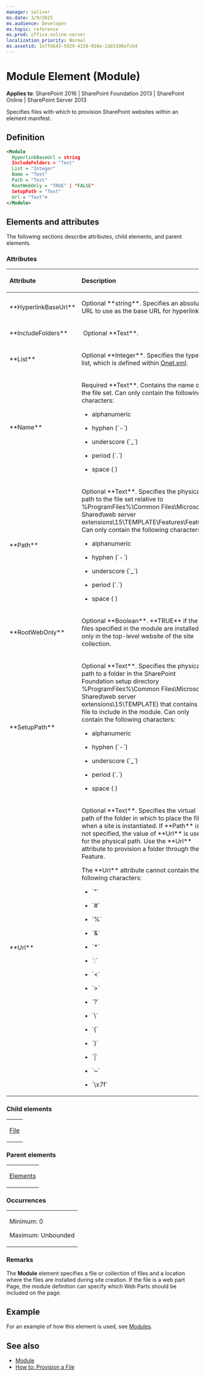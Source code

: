 ```yaml
---
manager: soliver
ms.date: 3/9/2015
ms.audience: Developer
ms.topic: reference
ms.prod: office-online-server
localization_priority: Normal
ms.assetid: 1e7fd643-5029-4158-910e-2ab5396efcb4
---
```


# Module Element (Module)

**Applies to**: SharePoint 2016 | SharePoint Foundation 2013 | SharePoint Online | SharePoint Server 2013

Specifies files with which to provision SharePoint websites within an element manifest.

## Definition

```XML
<Module
  HyperlinkBaseUrl = string
  IncludeFolders = "Text"
  List = "Integer"
  Name = "Text"
  Path = "Text"
  RootWebOnly = "TRUE" | "FALSE"
  SetupPath = "Text"
  Url = "Text">
</Module>
```

## Elements and attributes

The following sections describe attributes, child elements, and parent elements.

### Attributes

<table>
<colgroup>
<col width="20%" />
<col width="80%" />
</colgroup>
<thead>
<tr class="header">
<th align="left"><p>Attribute</p></th>
<th align="left"><p>Description</p></th>
</tr>
</thead>
<tbody>
<tr class="odd">
<td align="left"><p>**HyperlinkBaseUrl**</p></td>
<td align="left"><p>Optional **string**. Specifies an absolute URL to use as the base URL for hyperlinks.</p></td>
</tr>
<tr class="even">
<td align="left"><p>**IncludeFolders**</p></td>
<td align="left"><p> Optional **Text**.</p></td>
</tr>
<tr class="odd">
<td align="left"><p>**List**</p></td>
<td align="left"><p>Optional **Integer**. Specifies the type of list, which is defined within <a href="http://msdn.microsoft.com/library/b99d6657-d9ae-4135-a43c-c58cdfcdc6c1(Office.15).aspx">Onet.xml</a>.</p></td>
</tr>
<tr class="even">
<td align="left"><p>**Name**</p></td>
<td align="left"><p>Required **Text**. Contains the name of the file set. Can only contain the following characters:</p>
<ul>
<li><p>alphanumeric</p></li>
<li><p>hyphen (`-`)</p></li>
<li><p>underscore (`_`)</p></li>
<li><p>period (`.`)</p></li>
<li><p>space ( )</p></li>
</ul></td>
</tr>
<tr class="odd">
<td align="left"><p>**Path**</p></td>
<td align="left"><p>Optional **Text**. Specifies the physical path to the file set relative to %ProgramFiles%\Common Files\Microsoft Shared\web server extensions\15\TEMPLATE\Features\Feature. Can only contain the following characters:</p>
<ul>
<li><p>alphanumeric</p></li>
<li><p>hyphen (`-`)</p></li>
<li><p>underscore (`_`)</p></li>
<li><p>period (`.`)</p></li>
<li><p>space ( )</p></li>
</ul></td>
</tr>
<tr class="even">
<td align="left"><p>**RootWebOnly**</p></td>
<td align="left"><p>Optional **Boolean**. **TRUE** if the files specified in the module are installed only in the top-level website of the site collection.</p></td>
</tr>
<tr class="odd">
<td align="left"><p>**SetupPath**</p></td>
<td align="left"><p>Optional **Text**. Specifies the physical path to a folder in the SharePoint Foundation setup directory %ProgramFiles%\Common Files\Microsoft Shared\web server extensions\15\TEMPLATE) that contains a file to include in the module. Can only contain the following characters:</p>
<ul>
<li><p>alphanumeric</p></li>
<li><p>hyphen (`-`)</p></li>
<li><p>underscore (`_`)</p></li>
<li><p>period (`.`)</p></li>
<li><p>space ( )</p></li>
</ul></td>
</tr>
<tr class="even">
<td align="left"><p>**Url**</p></td>
<td align="left"><p>Optional **Text**. Specifies the virtual path of the folder in which to place the files when a site is instantiated. If **Path** is not specified, the value of **Url** is used for the physical path. Use the **Url** attribute to provision a folder through the Feature.</p>
<p>The **Url** attribute cannot contain the following characters:</p>
<ul>
<li><p>`"`</p></li>
<li><p>`#`</p></li>
<li><p>`%`</p></li>
<li><p>`&`</p></li>
<li><p>`*`</p></li>
<li><p>`:`</p></li>
<li><p>`<`</p></li>
<li><p>`>`</p></li>
<li><p>`?`</p></li>
<li><p>`\`</p></li>
<li><p>`{`</p></li>
<li><p>`}`</p></li>
<li><p>`|`</p></li>
<li><p>`~`</p></li>
<li><p>`\x7f`</p></li>
</ul></td>
</tr>
</tbody>
</table>

### Child elements

<table>
<colgroup>
<col width="100%" />
</colgroup>
<tbody>
<tr class="odd">
<td align="left"><p><a href="file-element-module.md">File</a></p></td>
</tr>
</tbody>
</table>

### Parent elements

<table>
<colgroup>
<col width="100%" />
</colgroup>
<tbody>
<tr class="odd">
<td align="left"><p><a href="elements-element-module.md">Elements</a></p></td>
</tr>
</tbody>
</table>

### Occurrences

<table>
<colgroup>
<col width="100%" />
</colgroup>
<tbody>
<tr class="odd">
<td align="left"><p>Minimum: 0</p>
<p>Maximum: Unbounded</p></td>
</tr>
</tbody>
</table>

### Remarks

The **Module** element specifies a file or collection of files and a location where the files are installed during site creation. If the file is a web part Page, the module definition can specify which Web Parts should be included on the page.


## Example 

For an example of how this element is used, see [Modules](modules.md).


## See also

- [Module](http://msdn.microsoft.com/library/e5eeed6e-d785-496d-82b5-08d153588045(Office.15).aspx)
- [How to: Provision a File](http://msdn.microsoft.com/library/438d5a75-7f39-4fa9-a365-d86e8ba967b6(Office.15).aspx)







